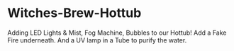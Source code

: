 # Witches-Brew-Hottub
Adding LED Lights &amp; Mist, Fog Machine, Bubbles to our Hottub! Add a Fake Fire underneath. And a UV lamp in a Tube to purify the water.
